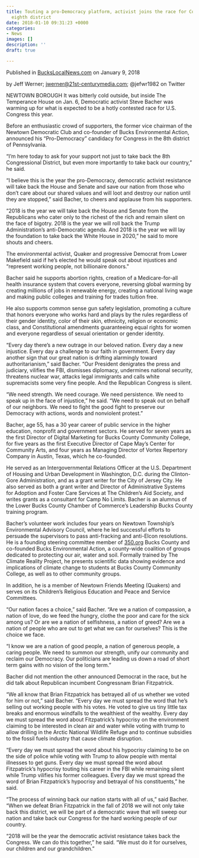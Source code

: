 ```yaml
---
title: Touting a pro-Democracy platform, activist joins the race for Congress in Pennsylvania’s
  eighth district
date: 2018-01-10 09:31:23 +0000
categories:
- News
images: []
description: ''
draft: true

---
```

Published in [BucksLocalNews.com](http://www.buckslocalnews.com/news/touting-a-pro-democracy-platform-activist-joins-the-race-for/article_cae4453c-2252-5acd-9cf2-d62e2c4b3c34.html "Bucks Local News") on January 9, 2018

by Jeff Werner; jwerner@21st-centurymedia.com; @jefwr1982 on Twitter

NEWTOWN BOROUGH   It was bitterly cold outside, but inside The Temperance House on Jan. 6, Democratic activist Steve Bacher was warming up for what is expected to be a hotly contested race for U.S. Congress this year.

Before an enthusiastic crowd of supporters, the former vice chairman of the Newtown Democratic Club and co-founder of Bucks Environmental Action, announced his “Pro-Democracy” candidacy for Congress in the 8th district of Pennsylvania.

“I’m here today to ask for your support not just to take back the 8th Congressional District, but even more importantly to take back our country,” he said.

“I believe this is the year the pro-Democracy, democratic activist resistance will take back the House and Senate and save our nation from those who don’t care about our shared values and will loot and destroy our nation until they are stopped,” said Bacher, to cheers and applause from his supporters.

“2018 is the year we will take back the House and Senate from the Republicans who cater only to the richest of the rich and remain silent on the face of bigotry. 2018 is the year we will roll back the Trump Administration’s anti-Democratic agenda. And 2018 is the year we will lay the foundation to take back the White House in 2020,” he said to more shouts and cheers.

The environmental activist, Quaker and progressive Democrat from Lower Makefield said if he’s elected he would speak out about injustices and “represent working people, not billionaire donors."

Bacher said he supports abortion rights, creation of a Medicare-for-all health insurance system that covers everyone, reversing global warming by creating millions of jobs in renewable energy, creating a national living wage and making public colleges and training for trades tuition free.

He also supports common sense gun safety legislation, promoting a culture that honors everyone who works hard and plays by the rules regardless of their gender identity, color of their skin, ethnicity, religion or economic class, and Constitutional amendments guaranteeing equal rights for women and everyone regardless of sexual orientation or gender identity.

“Every day there’s a new outrage in our beloved nation. Every day a new injustice. Every day a challenge to our faith in government. Every day another sign that our great nation is drifting alarmingly toward authoritarianism,” said Bacher. “Our President denigrates the press and judiciary, vilifies the FBI, dismisses diplomacy, undermines national security, threatens nuclear war, attacks legal immigrants and calls white supremacists some very fine people. And the Republican Congress is silent.

“We need strength. We need courage. We need persistence. We need to speak up in the face of injustice,” he said. “We need to speak out on behalf of our neighbors. We need to fight the good fight to preserve our Democracy with actions, words and nonviolent protest.”

Bacher, age 55, has a 30 year career of public service in the higher education, nonprofit and government sectors. He served for seven years as the first Director of Digital Marketing for Bucks County Community College, for five years as the first Executive Director of Cape May’s Center for Community Arts, and four years as Managing Director of Vortex Repertory Company in Austin, Texas, which he co-founded.

He served as an Intergovernmental Relations Officer at the U.S. Department of Housing and Urban Development in Washington, D.C. during the Clinton-Gore Administration, and as a grant writer for the City of Jersey City. He also served as both a grant writer and Director of Administrative Systems for Adoption and Foster Care Services at The Children’s Aid Society, and writes grants as a consultant for Camp No Limits. Bacher is an alumnus of the Lower Bucks County Chamber of Commerce’s Leadership Bucks County training program.

Bacher’s volunteer work includes four years on Newtown Township’s Environmental Advisory Council, where he led successful efforts to persuade the supervisors to pass anti-fracking and anti-Elcon resolutions. He is a founding steering committee member of [350.org](http://350.org/) Bucks County and co-founded Bucks Environmental Action, a county-wide coalition of groups dedicated to protecting our air, water and soil. Formally trained by The Climate Reality Project, he presents scientific data showing evidence and implications of climate change to students at Bucks County Community College, as well as to other community groups.

In addition, he is a member of Newtown Friends Meeting (Quakers) and serves on its Children’s Religious Education and Peace and Service Committees.

“Our nation faces a choice,” said Bacher. “Are we a nation of compassion, a nation of love, do we feed the hungry, clothe the poor and care for the sick among us? Or are we a nation of selfishness, a nation of greed? Are we a nation of people who are out to get what we can for ourselves? This is the choice we face.

“I know we are a nation of good people, a nation of generous people, a caring people. We need to summon our strength, unify our community and reclaim our Democracy. Our politicians are leading us down a road of short term gains with no vision of the long term.”

Bacher did not mention the other announced Democrat in the race, but he did talk about Republican incumbent Congressnam Brian Fitzpatrick.

“We all know that Brian Fitzpatrick has betrayed all of us whether we voted for him or not,” said Bacher. “Every day we must spread the word that he’s selling out working people with his votes. He voted to give us tiny little tax breaks and enormous windfalls to the wealthiest of the wealthy. Every day we must spread the word about Fitzpatrick’s hypocrisy on the environment claiming to be interested in clean air and water while voting with trump to allow drilling in the Arctic National Wildlife Refuge and to continue subsidies to the fossil fuels industry that cause climate disruption.

“Every day we must spread the word about his hypocrisy claiming to be on the side of police while voting with Trump to allow people with mental illnesses to get guns. Every day we must spread the word about Fitzpatrick’s hypocrisy touting his career in the FBI while remaining silent while Trump vilifies his former colleagues. Every day we must spread the word of Brian Fitzpatrick’s hypocrisy and betrayal of his constituents,” he said.

“The process of winning back our nation starts with all of us,” said Bacher. “When we defeat Brian Fitzpatrick in the fall of 2018 we will not only take back this district, we will be part of a democratic wave that will sweep our nation and take back our Congress for the hard working people of our country.

“2018 will be the year the democratic activist resistance takes back the Congress. We can do this together,” he said. “We must do it for ourselves, our children and our grandchildren.”